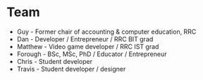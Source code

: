 # Team

- Guy - Former chair of accounting & computer education, RRC
- Dan - Developer / Entrepreneur / RRC BIT grad
- Matthew - Video game developer / RRC IST grad
- Forough - BSc, MSc, PhD / Educator / Entrepreneur
- Chris - Student developer
- Travis - Student developer / designer
